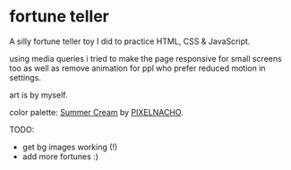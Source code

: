 # fortune teller
A silly fortune teller toy I did to practice HTML, CSS &amp; JavaScript.

using media queries i tried to make the page responsive for small screens too as well as remove animation for ppl who prefer reduced motion in settings.

art is by myself.

color palette: [Summer Cream](https://lospec.com/palette-list/summer-cream) by [PIXELNACHO](https://lospec.com/pixelnacho).

TODO:
* get bg images working (!)
* add more fortunes :)
